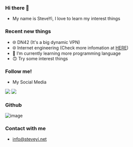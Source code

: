 ### Hi there 👋
 - My name is SteveYi, I love to learn my interest things
### Recent new things
 - 🌐 DN42 (It's a big dynamic VPN)
 - 🌐 Internet engineering (Check more infomation at [HERE](https://internet.steveyi.net))
 - 🌱 I’m currently learning more programming language
 - 🙃 Try some interest things
### Follow me!
 - My Social Media
 
[![](https://img.shields.io/badge/-@steveyiyo-1ca0f1?style=flat-square&labelColor=1ca0f1&logo=twitter&logoColor=white)](https://twitter.com/steveyiyo) [![](https://img.shields.io/badge/-t.me/steveyi-3db6f1?style=flat-square&logo=Telegram&logoColor=2ca5e0)](https://t.me/s/steveyi)

### Github
![image](https://github-readme-stats.vercel.app/api?username=steveyiyo&show_icons=true&title_color=fffacd&icon_color=79ff97&text_color=9f9f9f&bg_color=151515)

### Contact with me
 - info@steveyi.net
 
<!--
**steveyiyo/steveyiyo** is a ✨ _special_ ✨ repository because its `README.md` (this file) appears on your GitHub profile.

Here are some ideas to get you started:

- 🔭 I’m currently working on ...
- 🌱 I’m currently learning ...
- 👯 I’m looking to collaborate on ...
- 🤔 I’m looking for help with ...
- 💬 Ask me about ...
- 📫 How to reach me: ...
- 😄 Pronouns: ...
- ⚡ Fun fact: ...
-->
